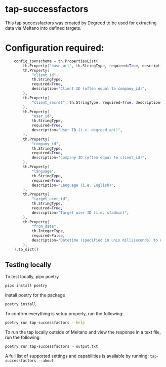 # tap-successfactors
This tap successfactors was created by Degreed to be used for extracting data via Meltano into defined targets.

# Configuration required:

```python
    config_jsonschema = th.PropertiesList(
        th.Property("base_url", th.StringType, required=True, description="Base URL"),
        th.Property(
            "client_id",
            th.StringType,
            required=True,
            description="Client ID (often equal to company_id)",
        ),
        th.Property(
            "client_secret", th.StringType, required=True, description="Client Secret"
        ),
        th.Property(
            "user_id",
            th.StringType,
            required=True,
            description="User ID (i.e. degreed_api)",
        ),
        th.Property(
            "company_id",
            th.StringType,
            required=True,
            description="Company ID (often equal to client_id)",
        ),
        th.Property(
            "language",
            th.StringType,
            required=True,
            description="Language (i.e. English)",
        ),
        th.Property(
            "target_user_id",
            th.StringType,
            required=True,
            description="Target user ID (i.e. sfadmin)",
        ),
        th.Property(
            "from_date",
            th.IntegerType,
            required=False,
            description="Datetime (specified in unix milliseconds) to use as the start of the date range for the tap",
        ),
    ).to_dict()
```
## Testing locally

To test locally, pipx poetry
```bash
pipx install poetry
```

Install poetry for the package
```bash
poetry install
```

To confirm everything is setup properly, run the following: 
```bash
poetry run tap-successfactors --help
```

To run the tap locally outside of Meltano and view the response in a text file, run the following: 
```bash
poetry run tap-successfactors > output.txt 
```

A full list of supported settings and capabilities is available by running: `tap-successfactors --about`